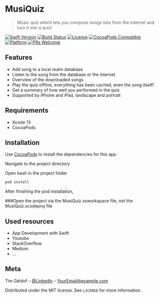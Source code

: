 # MusiQuiz
> Music quiz which lets you compose songs lists from the internet and turn it into a quiz!

[![Swift Version][swift-image]][swift-url]
[![Build Status][travis-image]][travis-url]
[![License][license-image]][license-url]
[![CocoaPods Compatible](https://img.shields.io/cocoapods/v/EZSwiftExtensions.svg)](https://img.shields.io/cocoapods/v/LFAlertController.svg)  
[![Platform](https://img.shields.io/cocoapods/p/LFAlertController.svg?style=flat)](http://cocoapods.org/pods/LFAlertController)
[![PRs Welcome](https://img.shields.io/badge/PRs-welcome-brightgreen.svg?style=flat-square)](http://makeapullrequest.com)


## Features

- Add song to a local realm database 
- Listen to the song from the database or the internet
- Overview of the downloaded songs
- Play the quiz offline, everything has been cached, even the song itself!
- Get a summary of how well you performed in the quiz
- Supported by iPhone and iPad, landscape and portrait

## Requirements

- Xcode 13
- CocoaPods

## Installation

Use [CocoaPods](http://cocoapods.org/) to install the dependencies for this app

Navigate to the project directory

Open bash in the project folder

```ruby
pod install
```

After finishing the pod installation,

###Open the project via the MusiQuiz.xsworkspace file, not the MusiQuiz.xcodeproj file

## Used resources
- App Development with Swift 
- Youtube
- StackOverflow
- Medium
- ...


## Meta

Tim Geldof – [@LinkedIn](https://www.linkedin.com/in/tim-geldof-8a257b131/) – YourEmail@example.com

Distributed under the MIT license. See ``LICENSE`` for more information.

[swift-image]:https://img.shields.io/badge/swift-5.0-orange.svg
[swift-url]: https://swift.org/
[license-image]: https://img.shields.io/badge/License-MIT-blue.svg
[license-url]: LICENSE.md
[travis-image]: https://img.shields.io/travis/dbader/node-datadog-metrics/master.svg?style=flat-square
[travis-url]: https://travis-ci.org/dbader/node-datadog-metrics
[codebeat-image]: https://codebeat.co/badges/c19b47ea-2f9d-45df-8458-b2d952fe9dad
[codebeat-url]: https://codebeat.co/projects/github-com-vsouza-awesomeios-com
